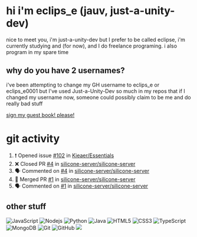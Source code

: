 # hi i'm eclips_e (jauv, just-a-unity-dev)
nice to meet you, i'm just-a-unity-dev but I prefer to be called eclipse, i'm currently studying and (for now), and I do freelance programing. i also program in my spare time

## why do you have 2 usernames?
i've been attempting to change my GH username to eclips_e or eclips_e0001 but I've used Just-a-Unity-Dev so much in my repos that if I changed my username now, someone could possibly claim to be me and do really bad stuff

[sign my guest book! please!](https://github.com/Just-a-Unity-Dev/Just-a-Unity-Dev/issues/new?&body=Sign%20my%20guest%20book%20by%20placing%20your%20name%20in%20the%20title,%20how%27d%20you%20get%20to%20this%20page%20and%20why?%20Don%27t%20forget%20you%20have%20an%20entire%20notebook%20in%20your%20hands!)


# git activity
<!--START_SECTION:activity-->
1. ❗️ Opened issue [#102](https://github.com/Kieaer/Essentials/issues/102) in [Kieaer/Essentials](https://github.com/Kieaer/Essentials)
2. ❌ Closed PR [#4](https://github.com/silicone-server/silicone-server/pull/4) in [silicone-server/silicone-server](https://github.com/silicone-server/silicone-server)
3. 🗣 Commented on [#4](https://github.com/silicone-server/silicone-server/issues/4) in [silicone-server/silicone-server](https://github.com/silicone-server/silicone-server)
4. 🎉 Merged PR [#1](https://github.com/silicone-server/silicone-server/pull/1) in [silicone-server/silicone-server](https://github.com/silicone-server/silicone-server)
5. 🗣 Commented on [#1](https://github.com/silicone-server/silicone-server/issues/1) in [silicone-server/silicone-server](https://github.com/silicone-server/silicone-server)
<!--END_SECTION:activity-->

## other stuff

![JavaScript](https://img.shields.io/badge/-JavaScript-black?style=flat-square&logo=javascript)
![Nodejs](https://img.shields.io/badge/-Nodejs-black?style=flat-square&logo=Node.js)
![Python](https://img.shields.io/badge/-Python-black?style=flat-square&logo=Python)
![Java](https://img.shields.io/badge/-java-E34A86?style=flat-square&logo=java)
![HTML5](https://img.shields.io/badge/-HTML5-E34F26?style=flat-square&logo=html5&logoColor=white)
![CSS3](https://img.shields.io/badge/-CSS3-1572B6?style=flat-square&logo=css3)
![TypeScript](https://img.shields.io/badge/-TypeScript-007ACC?style=flat-square&logo=typescript)
![MongoDB](https://img.shields.io/badge/-MongoDB-black?style=flat-square&logo=mongodb)
![Git](https://img.shields.io/badge/-Git-black?style=flat-square&logo=git)
![GitHub](https://img.shields.io/badge/-GitHub-181717?style=flat-square&logo=github)
![](https://github-profile-summary-cards.vercel.app/api/cards/profile-details?username=Just-a-Unity-Dev&theme=solarized_dark)
